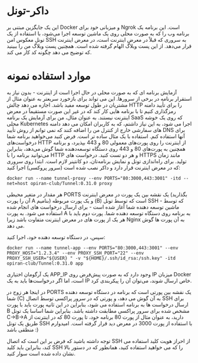 # داکر-تونل

این یک جایگزین مبتنی بر Docker و میزبانی خود برای Ngrok است. این برنامه یک برنامه وب را که به صورت محلی روی یک ماشین توسعه اجرا می‌شود، با استفاده از یک تونل معکوس امن SSH به سروری که قبلاً در معرض اینترنت است، در معرض اینترنت قرار می‌دهد. از این پست وبلاگ الهام گرفته شده است. همچنین پست وبلاگ من را ببینید که توضیح می دهد چگونه کد کار می کند.

# موارد استفاده نمونه

آزمایش برنامه ای که به صورت محلی در حال اجرا است از اینترنت - بدون نیاز به استقرار برنامه در برخی از سرورها. این می تواند برای بازخورد سریعتر به عنوان مثال از مشتریان در طول توسعه مفید باشد.
اجازه می دهد چالش HTTP را برای تأیید دامنه رمزگذاری کنیم تا با برنامه هایی کار کند که در غیر این صورت مستقیماً در معرض اینترنت نیستند. به عنوان مثال، من برای آزمایش یک برنامه SaaS که روی یک خوشه محلی Kubernetes اجرا می شود، به این نیاز داشتم، که به کاربران امکان می دهد دامنه های سفارشی خارج از کنترل من را اضافه کنند که نمی توانم از روش تأیید DNS برای آنها استفاده کنم.
استفاده
با یک مثال ساده تر است. فرض کنید می‌خواهید برنامه شما درخواست‌های HTTP از اینترنت را روی پورت‌های معمولی 80 و 443 بپذیرد، و برنامه همچنین به پورت‌های 80 و 443 روی دستگاه توسعه‌دهنده شما گوش می‌دهد، بنابراین می‌توانید برنامه را با HTTP و هر دو تست کنید. درخواست های HTTPS مانند زمان تولید. برای راه‌اندازی تونل و نمایش برنامه‌تان، دو کانتینر لازم است. ابتدا روی سروری که در معرض اینترنت قرار دارد و داکر نصب شده است (سرور پروکسی) اجرا کنید:
```
docker run --name tunnel-proxy --env PORTS="80:3000,443:3001" -itd --net=host opiran-club/Tunnel:0.31.0 proxy
```
هر مقدار در متغیر محیطی PORTS یک نقشه بین یک پورت در معرض اینترنت (بگذارید آن را پورت A بنامیم) و یک پورت مربوطه (B) است که توسط تونل SSH - که توسط ماشین توسعه دهنده شما آغاز شده است - برای ارسال درخواست های انجام شده استفاده می شود. به پورت A به برنامه روی دستگاه توسعه دهنده شما. پورت دوم باید با هر یک از پورت های در معرض اینترنت متفاوت باشد زیرا Nginx به آن پورت ها گوش می دهد.

سپس، در دستگاه توسعه دهنده خود، اجرا کنید:
```
docker run --name tunnel-app --env PORTS="80:3000,443:3001" --env PROXY_HOST="1.2.3.4" --env PROXY_SSH_PORT="22" --env PROXY_SSH_USER="${USER} " -v "${HOME}/.ssh/id_rsa:/ssh.key" -itd opiran-club/Tunnel:0.31.0 app
```
یک آرگومان اختیاری APP_IP وجود دارد که به صورت پیش‌فرض روی IP میزبان Docker است، اما اگر درخواست‌ها باید به یک IP خاص ارسال شوند، می‌توان آن را پیکربندی کرد.

در اینجا هر زوج در PORTS یک نقشه بین پورتی است که برنامه در دستگاه توسعه دهنده شما (C) به آن گوش می دهد، و پورتی که در سرور پراکسی توسط اتصال SSH برای ارسال درخواست ها به برنامه استفاده می شود، بنابراین در این ثانیه پورت باید با پورت B مشخص شده برای سرور پراکسی مطابقت داشته باشد. بنابراین شما اساسا یک تونل C->B->A دارید، به عنوان مثال از پورت 80 برنامه خود، تا پورت 80 که در اینترنت از طریق یک تونل SSH با استفاده از پورت 3000 در معرض دید قرار گرفته است. امیدوارم منطقی باشد :)

توجه داشته باشید که فرض بر این است که اتصال SSH از احراز هویت کلید استفاده می کند، بنابراین باید کلید SSH را که می خواهید استفاده کنید، همانطور که در دستور بالا نشان داده شده است سوار کنید.
